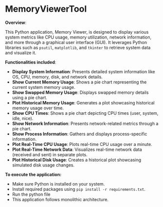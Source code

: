 # MemoryViewerTool
**Overview**:

This Python application, Memory Viewer, is designed to display various system metrics like CPU usage, memory utilization, network information, and more through a graphical user interface (GUI). It leverages Python libraries such as `psutil`, `matplotlib`, and `tkinter` to retrieve system data and visualize it.


 **Functionalities included**:
 
- **Display System Information**: Presents detailed system information like OS, CPU, memory, disk, and network details.
- **Show Current Memory Usage**: Shows a pie chart representing the current system memory usage.
- **Show Swapped Memory Usage**: Displays swapped memory details using a pie chart.
- **Plot Historical Memory Usage**: Generates a plot showcasing historical memory usage over time.
- **Show CPU Times**: Shows a pie chart depicting CPU times (user, system, idle, nice).
- **Show Network Information**: Presents network-related metrics through a pie chart.
- **Show Process Information**: Gathers and displays process-specific information.
- **Plot Real-Time CPU Usage**: Plots real-time CPU usage over a minute.
- **Plot Real-Time Network Data**: Visualizes real-time network data (received and sent) in separate plots.
- **Plot Historical Disk Usage**: Creates a historical plot showcasing simulated disk usage changes.

 **To execute the application:**

- Make sure Python is installed on your system.
- Install required packages using `pip install -r requirements.txt`.
- Run the python file
- This application follows monolithic architecture.
